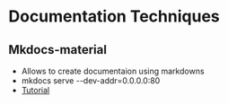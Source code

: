 # Documentation Techniques
 ## Mkdocs-material
  - Allows to create documentaion using markdowns
  - mkdocs serve --dev-addr=0.0.0.0:80
  - [Tutorial](https://www.youtube.com/watch?v=aXxt9OZNhnU)
